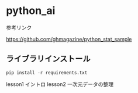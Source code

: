 # python_ai

参考リンク<br>

https://github.com/ghmagazine/python_stat_sample

## ライブラリインストール
```
pip install -r requirements.txt
```

lesson1 イントロ
lesson2 一次元データの整理

